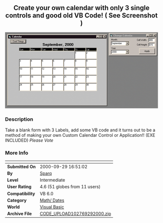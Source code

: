 ﻿<div align="center">

## Create your own calendar with only 3 single controls and good old VB Code\! \( See Screenshot \)

<img src="PIC20009291655578789.gif">
</div>

### Description

Take a blank form with 3 Labels, add some VB code and it turns out to be a method of making your own Custom Calendar Control or Application!! (EXE INCLUDED) *Please Vote*
 
### More Info
 


<span>             |<span>
---                |---
**Submitted On**   |2000-09-29 16:51:02
**By**             |[Sparq](https://github.com/Planet-Source-Code/PSCIndex/blob/master/ByAuthor/sparq.md)
**Level**          |Intermediate
**User Rating**    |4.6 (51 globes from 11 users)
**Compatibility**  |VB 6\.0
**Category**       |[Math/ Dates](https://github.com/Planet-Source-Code/PSCIndex/blob/master/ByCategory/math-dates__1-37.md)
**World**          |[Visual Basic](https://github.com/Planet-Source-Code/PSCIndex/blob/master/ByWorld/visual-basic.md)
**Archive File**   |[CODE\_UPLOAD102769292000\.zip](https://github.com/Planet-Source-Code/sparq-create-your-own-calendar-with-only-3-single-controls-and-good-old-vb-code-see-screen__1-11761/archive/master.zip)








